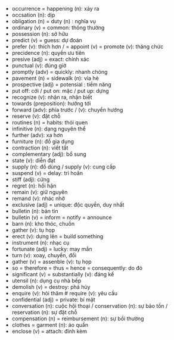- occurrence = happening (n): xảy ra
- occsation (n): dịp
- obligation (n) = duty (n) : nghĩa vụ
- ordinary (v) = common: thông thường
- possession (n): sở hữu
- predict (v) = guess: dự đoán
- prefer (v): thích hơn / = appoint (v) = promote (v): thăng chức
- precidence (n): quyền ưu tiên
- presive (adj) = exact: chính xác
- punctual (v): đúng giờ
- promptly (adv) = quickly: nhanh chóng
- pavement (n) = sidewalk (n): vỉa hè
- prospective (adj) = potensial : tiềm năng
- put off: cởi / put on: mặc / put up: dựng
- recognize (v): nhận ra, nhận biết
- towards (preposition): hướng tới
- forward (adv): phía trước / (v): chuyển hướng
- reserve (v): đặt chỗ
- routines (n) = habits: thói quen
- infinitive (n): dạng nguyên thể
- further (adv): xa hơn
- furniture (n): đồ gia dụng
- contraction (n): viết tắt
- complementary (adj): bổ sung
- state (v): diễn đạt
- supply (n): đồ dùng / supply (v): cung cấp
- suspend (v) = delay: trì hoãn
- stiff (adj): cứng
- regret (n): hối hận
- remain (v): giữ nguyên
- remand (v): nhác nhở
- exclusive (adj) = unique: độc quyền, duy nhất
- bulletin (n): bản tin
- bulletin (v) = inform = notify = announce
- barn (n): kho thóc, chuồn
- gather (v): tụ họp
- erect (v): dựng lên = build something
- instrument (n): nhạc cụ
- fortunate (adj) = lucky: may mắn
- turn (v): xoay, chuyển, đổi
- gather (v) = assenble (v): tụ họp
- so = therefore = thus = hence = consequently: do đó
- significant (v) = substantially (v): đáng kể
- utensil (n): dụng cụ nhà bếp
- demolish (v) = destroy: phá hủy
- enquire (v): hỏi thăm # require (v): yêu cầu
- confidential (adj) = private: bí mật
- conversation (n): cuộc hội thoại / conservation (n): sự bảo tồn / reservation (n): sự đặt chỗ
- compensation (n) = reimbursement (n): sự bồi thường
- clothes = garment (n): áo quần
- enclose (v) = attach: đính kèm
